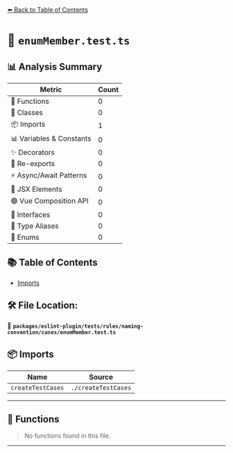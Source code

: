 [⬅️ Back to Table of Contents](../../../../../../index.md)

# 📄 `enumMember.test.ts`

## 📊 Analysis Summary

| Metric | Count |
|--------|-------|
| 🔧 Functions | 0 |
| 🧱 Classes | 0 |
| 📦 Imports | 1 |
| 📊 Variables & Constants | 0 |
| ✨ Decorators | 0 |
| 🔄 Re-exports | 0 |
| ⚡ Async/Await Patterns | 0 |
| 💠 JSX Elements | 0 |
| 🟢 Vue Composition API | 0 |
| 📐 Interfaces | 0 |
| 📑 Type Aliases | 0 |
| 🎯 Enums | 0 |

## 📚 Table of Contents

- [Imports](#imports)

## 🛠️ File Location:
📂 **`packages/eslint-plugin/tests/rules/naming-convention/cases/enumMember.test.ts`**

## 📦 Imports

| Name | Source |
|------|--------|
| `createTestCases` | `./createTestCases` |


---

## 🔧 Functions

> No functions found in this file.


---